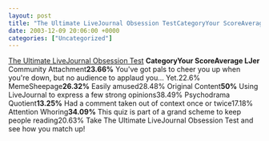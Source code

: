 ```yaml
---
layout: post
title: "The Ultimate LiveJournal Obsession TestCategoryYour ScoreAverage"
date: 2003-12-09 20:06:00 +0000
categories: ["Uncategorized"]
---
```


[The Ultimate LiveJournal Obsession Test](http://www.theferrett.com/livejournal)
**Category****Your Score****Average LJer** Community Attachment**23.66%**
You've got pals to cheer you up when you're down, but no audience to applaud you... Yet.22.6% MemeSheepage**26.32%**
Easily amused28.48% Original Content**50%**
Using LiveJournal to express a few strong opinions38.49% Psychodrama Quotient**13.25%**
Had a comment taken out of context once or twice17.18% Attention Whoring**34.09%**
This quiz is part of a grand scheme to keep people reading20.63%	Take The Ultimate LiveJournal Obsession Test
and see how you match up!